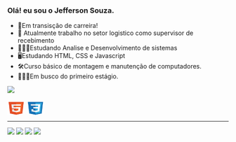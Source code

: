 ### Olá! eu sou o Jefferson Souza.

- 🚀Em transisção de carreira!
- 🔭 Atualmente trabalho no setor logistico como supervisor de recebimento
- 👨🏼‍🎓Estudando Analise e Desenvolvimento de sistemas
- 🖥Estudando HTML, CSS e Javascript
- 🛠Curso básico de montagem e manutenção de computadores.
- 🏃🏽‍♂️Em busco do primeiro estágio.

<div>
    <img height="180em" src="https://github-readme-stats.vercel.app/api/top-langs/?username=jefferson-souza87&layout=compact&langs_count=16&theme=dracula"/>
  
</div>
  
  <div style="display: inline_block"><br>
  <img align="center" alt="Rafa-HTML" height="30" width="40" src="https://raw.githubusercontent.com/devicons/devicon/master/icons/html5/html5-original.svg">
  <img align="center" alt="Rafa-CSS" height="30" width="40" src="https://raw.githubusercontent.com/devicons/devicon/master/icons/css3/css3-original.svg">
</div>
  
  <hr>
  
  <div> 
  <a href="https://instagram.com/jefferson_souza87" target="_blank"><img src="https://img.shields.io/badge/-Instagram-%23E4405F?style=for-the-badge&logo=instagram&logoColor=white" target="_blank"></a>
 <a href="https://discord.gg/jtessilia#3821" target="_blank"><img src="https://img.shields.io/badge/Discord-7289DA?style=for-the-badge&logo=discord&logoColor=white" target="_blank"></a> 
  <a href = "mailto:contatorafaballerini@gmail.com"><img src="https://img.shields.io/badge/-Gmail-%23333?style=for-the-badge&logo=gmail&logoColor=white" target="_blank"></a>
  <a href="https://www.linkedin.com/in/rafaella-ballerini-45875016a" target="_blank"><img src="https://img.shields.io/badge/-LinkedIn-%230077B5?style=for-the-badge&logo=linkedin&logoColor=white" target="_blank"></a> 
  
</div>

  
 
